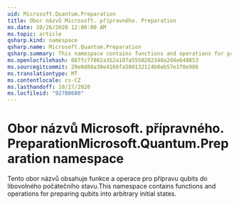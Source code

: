 ```yaml
---
uid: Microsoft.Quantum.Preparation
title: Obor názvů Microsoft. přípravného. Preparation
ms.date: 10/26/2020 12:00:00 AM
ms.topic: article
qsharp.kind: namespace
qsharp.name: Microsoft.Quantum.Preparation
qsharp.summary: This namespace contains functions and operations for preparing qubits into arbitrary initial states.
ms.openlocfilehash: 087fc77002a352a107a5550282340a2d4e648853
ms.sourcegitcommit: 29e0d88a30e4166fa580132124b0eb57e1f0e986
ms.translationtype: MT
ms.contentlocale: cs-CZ
ms.lasthandoff: 10/27/2020
ms.locfileid: "92708680"
---
```

# <a name="microsoftquantumpreparation-namespace"></a><span data-ttu-id="1c247-102">Obor názvů Microsoft. přípravného. Preparation</span><span class="sxs-lookup"><span data-stu-id="1c247-102">Microsoft.Quantum.Preparation namespace</span></span>

<span data-ttu-id="1c247-103">Tento obor názvů obsahuje funkce a operace pro přípravu qubits do libovolného počátečního stavu.</span><span class="sxs-lookup"><span data-stu-id="1c247-103">This namespace contains functions and operations for preparing qubits into arbitrary initial states.</span></span>

